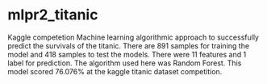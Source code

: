 # mlpr2_titanic
Kaggle competetion
Machine learning algorithmic approach to successfully predict the survivals of the titanic.
There are 891 samples for training the model and 418 samples to test the models.
There were 11 features and 1 label for prediction.
The algorithm used here was Random Forest.
This model scored 76.076% at the kaggle titanic dataset competition.
